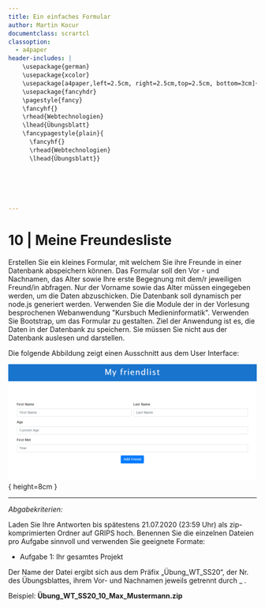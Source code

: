 ```yaml
---
title: Ein einfaches Formular
author: Martin Kocur
documentclass: scrartcl
classoption:
  - a4paper
header-includes: |
    \usepackage{german} 
	\usepackage{xcolor}
    \usepackage[a4paper,left=2.5cm, right=2.5cm,top=2.5cm, bottom=3cm]{geometry}
    \usepackage{fancyhdr}
    \pagestyle{fancy}
    \fancyhf{}
    \rhead{Webtechnologien}
    \lhead{Übungsblatt}
    \fancypagestyle{plain}{
      \fancyhf{}
      \rhead{Webtechnologien}
      \lhead{Übungsblatt}}





---
```



# 10 | Meine Freundesliste

Erstellen Sie ein kleines Formular, mit welchem Sie ihre Freunde in einer Datenbank abspeichern können. Das Formular soll den Vor - und Nachnamen, das Alter sowie Ihre erste Begegnung mit dem/r jeweiligen  Freund/in abfragen. Nur der Vorname sowie das Alter müssen eingegeben werden, um die Daten abzuschicken. Die Datenbank soll dynamisch per node.js generiert werden. Verwenden Sie die Module der in der Vorlesung besprochenen Webanwendung "Kursbuch Medieninformatik". Verwenden Sie Bootstrap, um das Formular zu gestalten. Ziel der Anwendung ist es, die Daten in der Datenbank zu speichern. Sie müssen Sie nicht aus der Datenbank auslesen und darstellen.

Die folgende Abbildung zeigt einen Ausschnitt aus dem User Interface:

![](Screenshot.PNG){ height=8cm }



------

*Abgabekriterien:*

Laden Sie Ihre Antworten bis spätestens 21.07.2020 (23:59 Uhr) als zip-komprimierten Ordner auf GRIPS hoch. Benennen Sie die einzelnen Dateien pro Aufgabe sinnvoll und verwenden Sie geeignete Formate:

- Aufgabe 1: Ihr gesamtes Projekt


Der Name der Datei ergibt sich aus dem Präfix „Übung_WT_SS20“, der Nr. des Übungsblattes, ihrem Vor- und Nachnamen jeweils getrennt durch _ .

 

Beispiel: **Übung_WT_SS20_10_Max_Mustermann.zip**

